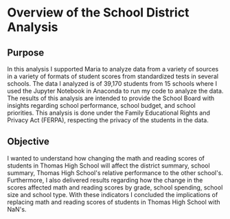 # Overview of the School District Analysis

## Purpose

In this analysis I supported Maria to analyze data from a variety of sources in a variety of formats of student scores from standardized tests in several schools. The data I analyzed is of 39,170 students from 15 schools where I used the Jupyter Notebook in Anaconda to run my code to analyze the data. The results of this analysis are intended to provide the School Board with insights regarding school performance, school budget, and school priorities. This analysis is done under the Family Educational Rights and Privacy Act (FERPA), respecting the privacy of the students in the data.  

## Objective 

I wanted to understand how changing the math and reading scores of students in Thomas High School will affect the district summary, school summary, Thomas High School's relative performance to the other school's. Furthermore, I also delivered results regarding how the change in the scores affected math and reading scores by grade, school spending, school size and school type. With these indicators I concluded the implications of replacing math and reading scores of students in Thomas High School with NaN's. 


